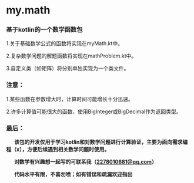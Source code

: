 # my.math
### 基于kotlin的一个数学函数包

1.关于基础数学公式的函数将实现在myMath.kt中。

2.复杂数学问题的解题函数将实现在mathProblem.kt中。

3.自定义类（如矩阵）将分别单独实现为一个类文件。

### 注意：

1.某些函数在参数增大时，计算时间可能增长十分迅速。

2.许多计算值可能很大的函数，使用BigInteger或BigDecimal作为返回类型。

### 最后：

&ensp; &ensp; **该包的开发仅用于学习kotlin和对数学问题进行计算验证，主要为面向需求编程（x），方便后续遇到相关数学问题时使用。**

&ensp; &ensp; **对数学有兴趣想一起写的可联系我（2278010681@qq.com）**

&ensp; &ensp; **代码水平有限，不喜勿喷；如有错误和疏漏欢迎指出**
